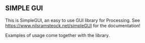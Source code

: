 ## SIMPLE GUI ##

This is SimpleGUI, an easy to use GUI library for Processing. See https://www.nilsramsteock.net/simpleGUI for the documentation!

Examples of usage come together with the library.
